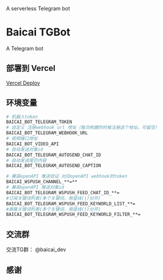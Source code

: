 A serverless Telegram bot

# Baicai TGBot

A Telegram bot

## 部署到 Vercel

[Vercel Deploy](https://vercel.com/import/project?template=https://github.com/clin003/telebot_app_serverless)

##  环境变量

```bash
# 机器人token
BAICAI_BOT_TELEGRAM_TOKEN
# 自定义 注册webhook url 地址（每次构建的时候注册这个地址，可留空）
BAICAI_BOT_TELEGRAM_WEBHOOK_URL
# 视频接口地址
BAICAI_BOT_VIDEO_API
# 自动发送对象id
BAICAI_BOT_TELEGRAM_AUTOSEND_CHAT_ID
# 自动发送尾巴内容
BAICAI_BOT_TELEGRAM_AUTOSEND_CAPTION

# 兼容openAPI 推送验证 对应openAPI webhook的token
BAICAI_WSPUSH_CHANNEL_**=**
# 兼容openAPI 推送对象id
BAICAI_BOT_TELEGRAM_WSPUSH_FEED_CHAT_ID_**=
#订阅关键词列表(多个关键词，用竖线(|)分开)
BAICAI_BOT_TELEGRAM_WSPUSH_FEED_KEYWORLD_LIST_**=
#屏蔽关键词列表(多个关键词，用竖线(|)分开)
BAICAI_BOT_TELEGRAM_WSPUSH_FEED_KEYWORLD_FILTER_**=

```


##  交流群

交流TG群： @baicai_dev

##  感谢

